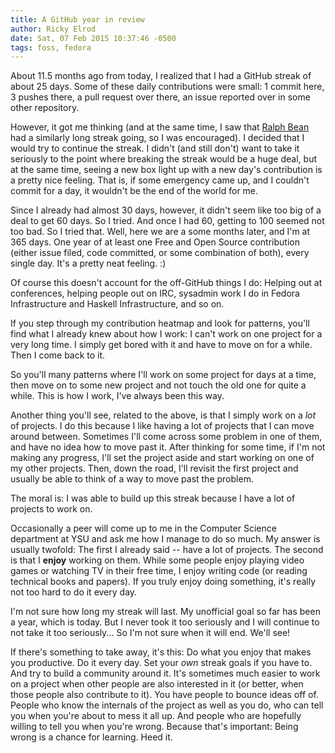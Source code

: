 ```yaml
---
title: A GitHub year in review
author: Ricky Elrod
date: Sat, 07 Feb 2015 10:37:46 -0500
tags: foss, fedora
---
```


About 11.5 months ago from today, I realized that I had a GitHub streak of about
25 days. Some of these daily contributions were small: 1 commit here, 3 pushes
there, a pull request over there, an issue reported over in some other
repository.

However, it got me thinking (and at the same time, I saw that
[Ralph Bean](https://github.com/ralphbean/) had a similarly long streak going,
so I was encouraged). I decided that I would try to continue the streak. I
didn't (and still don't) want to take it seriously to the point where breaking
the streak would be a huge deal, but at the same time, seeing a new box light up
with a new day's contribution is a pretty nice feeling. That is, if some
emergency came up, and I couldn't commit for a day, it wouldn't be the end of
the world for me.

Since I already had almost 30 days, however, it didn't seem like too big of a
deal to get 60 days. So I tried. And once I had 60, getting to 100 seemed not
too bad. So I tried that. Well, here we are a some months later, and I'm at 365
days. One year of at least one Free and Open Source contribution (either issue
filed, code committed, or some combination of both), every single day. It's a
pretty neat feeling. :)

Of course this doesn't account for the off-GitHub things I do: Helping out at
conferences, helping people out on IRC, sysadmin work I do in Fedora
Infrastructure and Haskell Infrastructure, and so on.

If you step through my contribution heatmap and look for patterns, you'll find
what I already knew about how I work: I can't work on one project for a very
long time. I simply get bored with it and have to move on for a while. Then I
come back to it.

So you'll many patterns where I'll work on some project for days at a time, then
move on to some new project and not touch the old one for quite a while. This is
how I work, I've always been this way.

Another thing you'll see, related to the above, is that I simply work on a *lot*
of projects. I do this because I like having a lot of projects that I can move
around between. Sometimes I'll come across some problem in one of them, and have
no idea how to move past it. After thinking for some time, if I'm not making any
progress, I'll set the project aside and start working on one of my other
projects. Then, down the road, I'll revisit the first project and usually be
able to think of a way to move past the problem.

The moral is: I was able to build up this streak because I have a lot of
projects to work on.

Occasionally a peer will come up to me in the Computer Science department at YSU
and ask me how I manage to do so much. My answer is usually twofold: The first I
already said -- have a lot of projects. The second is that I **enjoy** working
on them. While some people enjoy playing video games or watching TV in their
free time, I enjoy writing code (or reading technical books and papers). If you
truly enjoy doing something, it's really not too hard to do it every day.

I'm not sure how long my streak will last. My unofficial goal so far has been a
year, which is today. But I never took it too seriously and I will continue to
not take it too seriously... So I'm not sure when it will end. We'll see!

If there's something to take away, it's this: Do what you enjoy that makes you
productive. Do it every day. Set your *own* streak goals if you have to. And try
to build a community around it. It's sometimes much easier to work on a project
when other people are also interested in it (or better, when those people also
contribute to it). You have people to bounce ideas off of. People who know the
internals of the project as well as you do, who can tell you when you're about
to mess it all up. And people who are hopefully willing to tell you when you're
wrong. Because that's important: Being wrong is a chance for learning. Heed it.
